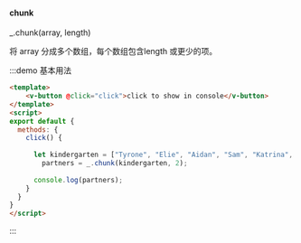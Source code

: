 #### chunk

_.chunk(array, length) 

将 array 分成多个数组，每个数组包含length 或更少的项。

:::demo 基本用法
```html
<template>
    <v-button @click="click">click to show in console</v-button>
</template>
<script>
export default {
  methods: {
    click() {
      
      let kindergarten = ["Tyrone", "Elie", "Aidan", "Sam", "Katrina", "Billie", "Little Timmy"],
        partners = _.chunk(kindergarten, 2);
      
      console.log(partners);
    }
  }
}
</script>
```
:::
